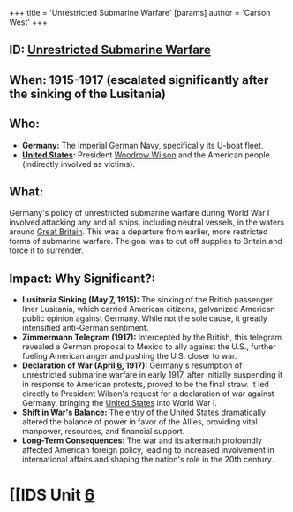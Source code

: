 +++
 title = 'Unrestricted Submarine Warfare'
[params]
	author = 'Carson West'
+++
## ID: [Unrestricted Submarine Warfare](./../unrestricted-submarine-warfare/)

## When: 1915-1917 (escalated significantly after the sinking of the Lusitania)

## Who: 
* **Germany:**  The Imperial German Navy, specifically its U-boat fleet.
* **[United States](./../united-states/):**  President [Woodrow Wilson](./../woodrow-wilson/) and the American people (indirectly involved as victims).

## What: 
Germany's policy of unrestricted submarine warfare during World War I involved attacking any and all ships, including neutral vessels, in the waters around [Great Britain](./../great-britain/).  This was a departure from earlier, more restricted forms of submarine warfare.  The goal was to cut off supplies to Britain and force it to surrender.

## Impact: Why Significant?:
* **Lusitania Sinking (May [7](./../7/), 1915):** The sinking of the British passenger liner Lusitania, which carried American citizens, galvanized American public opinion against Germany. While not the sole cause, it greatly intensified anti-German sentiment.
* **Zimmermann Telegram (1917):** Intercepted by the British, this telegram revealed a German proposal to Mexico to ally against the U.S., further fueling American anger and pushing the U.S. closer to war.
* **Declaration of War (April [6](./../6/), 1917):**  Germany's resumption of unrestricted submarine warfare in early 1917, after initially suspending it in response to American protests, proved to be the final straw.  It led directly to President Wilson's request for a declaration of war against Germany, bringing the [United States](./../united-states/) into World War I.
* **Shift in War's Balance:**  The entry of the [United States](./../united-states/) dramatically altered the balance of power in favor of the Allies, providing vital manpower, resources, and financial support.
* **Long-Term Consequences:**  The war and its aftermath profoundly affected American foreign policy, leading to increased involvement in international affairs and shaping the nation's role in the 20th century.

# [[IDS Unit [6](./../6/)